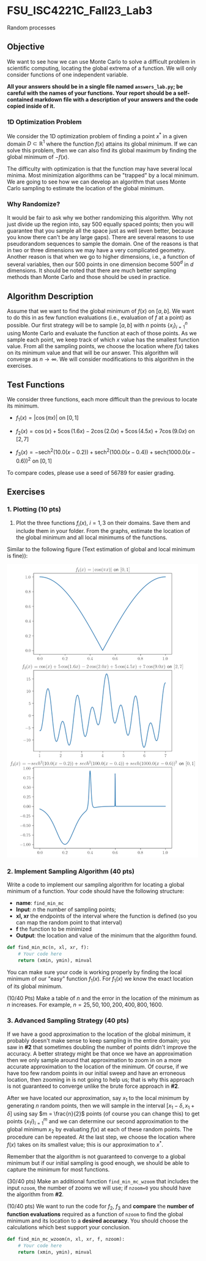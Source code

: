 # FSU_ISC4221C_Fall23_Lab3
Random processes
## Objective
We want to see how we can use Monte Carlo to solve
a difficult problem in scientific computing, locating the global extrema of a function. We
will only consider functions of one independent variable.

**All your answers should be in a single file named `answers_lab.py`; be careful with the names of your functions. Your report should be a self-contained markdown file with a description of your answers and the code copied inside of it.**

### 1D Optimization Problem

We consider the 1D optimization problem of finding a point $x^*$ in a given domain $D \subset \mathbb{R}^1$ where the function $f(x)$ attains its global minimum. If we can solve this problem, then we can also find its global maximum by finding the global minimum of $-f(x)$.

The difficulty with optimization is that the function may have several local minima. Most minimization algorithms can be "trapped" by a local minimum. We are going to see how we can develop an algorithm that uses Monte Carlo sampling to estimate the location of the global minimum.

### Why Randomize?

It would be fair to ask why we bother randomizing this algorithm. Why not just divide up the region into, say 500 equally spaced points; then you will guarantee that you sample all the space just as well (even better, because you know there can't be any large gaps). There are several reasons to use pseudorandom sequences to sample the domain. One of the reasons is that in two or three dimensions we may have a very complicated geometry. Another reason is that when we go to higher dimensions, i.e., a function of several variables, then our 500 points in one dimension become $500^d$ in $d$ dimensions. It should be noted that there are much better sampling methods than Monte Carlo and those should be used in practice.

## Algorithm Description

Assume that we want to find the global minimum of $f(x)$ on $[a, b]$. We want to do this in as few function evaluations (i.e., evaluation of $f$ at a point) as possible. Our first strategy will be to sample $[a, b]$ with $n$ points $\{x_{i}\}_{i=1}^{n}$ using Monte Carlo and evaluate the function at each of those points. As we sample each point, we keep track of which $x$ value has the smallest function value. From all the sampling points, we choose the location where $f(x)$ takes on its minimum value and that will be our answer. This algorithm will converge as $n \to \infty$. We will consider modifications to this algorithm in the exercises.

## Test Functions

We consider three functions, each more difficult than the previous to locate its minimum.

* $f_1(x) = | \cos( \pi x) |\text{ on } [0,1]$

* $f_2(x) = \cos(x) + 5  \cos(1.6  x) - 2  \cos(2.0  x) + 5  \cos(4.5  x) + 7  \cos(9.0  x) \text{ on } [2, 7]$

* $f_3(x) = - \text{sech}^2(10.0  (x - 0.2)) + \text{sech}^2(100.0  (x - 0.4)) + \text{sech}(1000.0  (x - 0.6))^2 \text{ on } [0, 1]$


To compare codes, please use a seed of 56789 for easier grading.

## Exercises

### 1. Plotting (10 pts)

1. Plot the three functions $f_i(x)$, $i = 1, 3$ on their domains. Save them and include them in your folder. From the graphs, estimate the location of the global minimum and all local minimums of the functions.

Similar to the following figure (Text estimation of global and local minimum is fine)):

![Images](fs3.png)


### 2. Implement Sampling Algorithm (40 pts)

Write a code to implement our sampling algorithm for locating a global minimum of a function. Your code should have the following structure:

- **name**: `find_min_mc`
- **Input**: $n$ the number of sampling points;
- **xl, xr** the endpoints of the interval where the function is defined (so you can map the random point to that interval)
- **f** the function to be minimized
- **Output**: the location and value of the minimum that the algorithm found.

```Python
def find_min_mc(n, xl, xr, f):
    # Your code here
    return (xmin, ymin), minval
```

You can make sure your code is working properly by finding the local minimum of our "easy" function 
$f_1(x)$. For $f_1(x)$ we know the exact location of its global minimum. 

(10/40 Pts) Make a table of $n$ and the error in the location of the minimum as $n$ increases. For example, $n = 25, 50, 100, 200, 400, 800, 1600$.

### 3. Advanced Sampling Strategy (40 pts)

If we have a good approximation to the location of the global minimum, it probably doesn't make sense to keep sampling in the entire domain; you saw in **#2** that sometimes doubling the number of points didn't improve the accuracy. A better strategy might be that once we have an approximation then we only sample around that approximation to zoom in on a more accurate approximation to the location of the minimum. Of course, if we have too few random points in our initial sweep and have an erroneous location, then zooming in is not going to help us; that is why this approach is not guaranteed to converge unlike the brute force approach in **#2**.

After we have located our approximation, say $x_1$ to the local minimum by generating $n$ random points, then we will sample in the interval $[x_1 - \delta, x_1 + \delta]$ using say $m = \frac{n}{2}$ points (of course you can change this) to get points $\{ x_1{i} \}^m_{i=1}$ and we can determine our second approximation to the global minimum $x_2$ by evaluating $f(x)$ at each of these random points. The procedure can be repeated. At the last step, we choose the location where $f(x)$ takes on its smallest value; this is our approximation to $x^*$.

Remember that the algorithm is not guaranteed to converge to a global minimum but if our initial sampling is good enough, we should be able to capture the minimum for most functions.

(30/40 pts) Make an additional function `find_min_mc_wzoom` that includes the input `nzoom`, the number of zooms we will use; if `nzoom=0` you should have the algorithm from **#2**. 

(10/40 pts) We want to run the code for $f_2$, $f_3$ and **compare** the **number of function evaluations** required as a function of `nzoom` to find the global minimum and its location to a **desired accuracy**. You should choose the calculations which best support your conclusion.

```Python
def find_min_mc_wzoom(n, xl, xr, f, nzoom):
    # Your code here
    return (xmin, ymin), minval
```
